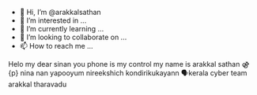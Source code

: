 - 👋 Hi, I’m @arakkalsathan
- 👀 I’m interested in ...
- 🌱 I’m currently learning ...
- 💞️ I’m looking to collaborate on ...
- 📫 How to reach me ...

<!---
arakkalsathan/arakkalsathan is a ✨ special ✨ repository because its `README.md` (this file) appears on your GitHub profile.
You can click the Preview link to take a look at your changes.
--->
Helo my dear sinan you phone is my control
my name is arakkal sathan ⚣︎
{p} nina nan yapooyum nireekshich kondirikukayann 🗣️kerala cyber team  arakkal tharavadu

